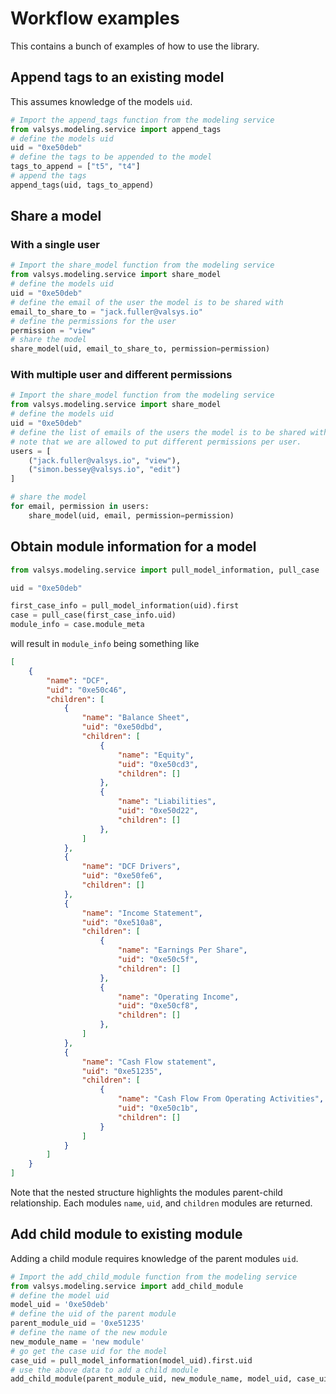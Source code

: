 # Workflow examples

This contains a bunch of examples of how to use the library.

## Append tags to an existing model
This assumes knowledge of the models `uid`.
```python
# Import the append_tags function from the modeling service
from valsys.modeling.service import append_tags
# define the models uid
uid = "0xe50deb"
# define the tags to be appended to the model
tags_to_append = ["t5", "t4"]
# append the tags
append_tags(uid, tags_to_append)
```

## Share a model
### With a single user
```python
# Import the share_model function from the modeling service
from valsys.modeling.service import share_model
# define the models uid
uid = "0xe50deb"
# define the email of the user the model is to be shared with
email_to_share_to = "jack.fuller@valsys.io"
# define the permissions for the user
permission = "view"
# share the model
share_model(uid, email_to_share_to, permission=permission)
```
### With multiple user and different permissions
```python
# Import the share_model function from the modeling service
from valsys.modeling.service import share_model
# define the models uid
uid = "0xe50deb"
# define the list of emails of the users the model is to be shared with;
# note that we are allowed to put different permissions per user.
users = [
    ("jack.fuller@valsys.io", "view"),
    ("simon.bessey@valsys.io", "edit")
]

# share the model
for email, permission in users:
    share_model(uid, email, permission=permission)
```

## Obtain module information for a model
```python
from valsys.modeling.service import pull_model_information, pull_case

uid = "0xe50deb"

first_case_info = pull_model_information(uid).first
case = pull_case(first_case_info.uid)
module_info = case.module_meta
```
will result in `module_info` being something like
```json
[
    {
        "name": "DCF", 
        "uid": "0xe50c46", 
        "children": [
            {
                "name": "Balance Sheet", 
                "uid": "0xe50dbd", 
                "children": [
                    {
                        "name": "Equity", 
                        "uid": "0xe50cd3", 
                        "children": []
                    }, 
                    {
                        "name": "Liabilities", 
                        "uid": "0xe50d22", 
                        "children": []
                    }, 
                ]
            }, 
            {
                "name": "DCF Drivers", 
                "uid": "0xe50fe6", 
                "children": []
            }, 
            {
                "name": "Income Statement", 
                "uid": "0xe510a8", 
                "children": [
                    {
                        "name": "Earnings Per Share", 
                        "uid": "0xe50c5f", 
                        "children": []
                    }, 
                    {
                        "name": "Operating Income", 
                        "uid": "0xe50cf8", 
                        "children": []
                    }, 
                ]
            },
            {
                "name": "Cash Flow statement", 
                "uid": "0xe51235", 
                "children": [
                    {
                        "name": "Cash Flow From Operating Activities", 
                        "uid": "0xe50c1b", 
                        "children": []
                    }
                ]
            }
        ]
    }
]

```
Note that the nested structure highlights the modules parent-child relationship. Each modules `name`, `uid`, and `children` modules are returned.

## Add child module to existing module
Adding a child module requires knowledge of the parent modules `uid`.
```python
# Import the add_child_module function from the modeling service
from valsys.modeling.service import add_child_module
# define the model uid
model_uid = '0xe50deb'
# define the uid of the parent module
parent_module_uid = '0xe51235'
# define the name of the new module
new_module_name = 'new module'
# go get the case uid for the model
case_uid = pull_model_information(model_uid).first.uid
# use the above data to add a child module
add_child_module(parent_module_uid, new_module_name, model_uid, case_uid)
```